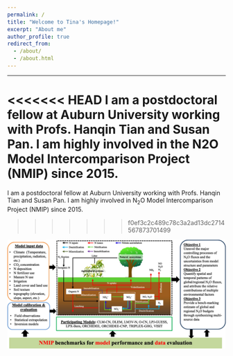 ```yaml
---
permalink: /
title: "Welcome to Tina's Homepage!"
excerpt: "About me"
author_profile: true
redirect_from: 
  - /about/
  - /about.html
---
```

---
<<<<<<< HEAD
I am a postdoctoral fellow at Auburn University working with Profs. Hanqin Tian and Susan Pan. I am highly involved in the N2O Model Intercomparison Project (NMIP) since 2015.
=======
I am a postdoctoral fellow at Auburn University working with Profs. Hanqin Tian and Susan Pan. I am highly involved in N<sub>2</sub>O Model Intercomparison Project (NMIP) since 2015.
>>>>>>> f0ef3c2c489c78c3a2ad13dc2714567873701499

![nmip](/images/bams-nimp.jpeg)
